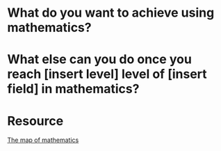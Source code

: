 # What do you want to achieve using mathematics?

# What else can you do once you reach [insert level] level of [insert field] in mathematics?

# Resource
[The map of mathematics](https://www.youtube.com/watch?v=OmJ-4B-mS-Y)
